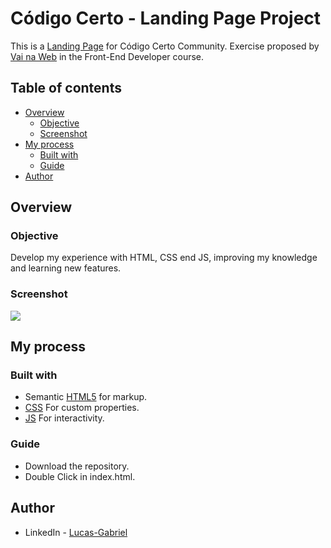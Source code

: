 # Código Certo - Landing Page Project

This is a [Landing Page]() for Código Certo Community. Exercise proposed by [Vai na Web]() in the Front-End Developer course.

## Table of contents

- [Overview](#overview)
  - [Objective](#Objective)
  - [Screenshot](#screenshot)
- [My process](#my-process)
  - [Built with](#built-with)
  - [Guide](#Guide)
- [Author](#author)

## Overview

### Objective

Develop my experience with HTML, CSS end JS, improving my knowledge and learning new features.

### Screenshot

![](./screenshot.gif)

## My process

### Built with

- Semantic [HTML5](https://developer.mozilla.org/pt-BR/docs/Web/HTML) for markup.
- [CSS](https://developer.mozilla.org/pt-BR/docs/Web/CSS) For custom properties.
- [JS](https://developer.mozilla.org/pt-BR/docs/Web/JavaScript) For interactivity.

### Guide

- Download the repository.
- Double Click in index.html.

## Author

- LinkedIn - [Lucas-Gabriel](https://www.linkedin.com/in/yami-kagayaki/)
